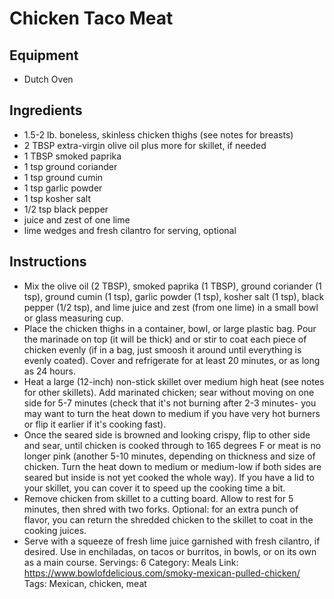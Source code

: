 # Chicken Taco Meat
## Equipment
- Dutch Oven
## Ingredients
- 1.5-2 lb. boneless, skinless chicken thighs (see notes for breasts)
- 2 TBSP extra-virgin olive oil plus more for skillet, if needed
- 1 TBSP smoked paprika
- 1 tsp ground coriander
- 1 tsp ground cumin
- 1 tsp garlic powder
- 1 tsp kosher salt
- 1/2 tsp black pepper
- juice and zest of one lime
- lime wedges and fresh cilantro for serving, optional
## Instructions
- Mix the olive oil (2 TBSP), smoked paprika (1 TBSP), ground coriander (1 tsp), ground cumin (1 tsp), garlic powder (1 tsp), kosher salt (1 tsp), black pepper (1/2 tsp), and lime juice and zest (from one lime) in a small bowl or glass measuring cup.
- Place the chicken thighs in a container, bowl, or large plastic bag. Pour the marinade on top (it will be thick) and or stir to coat each piece of chicken evenly (if in a bag, just smoosh it around until everything is evenly coated). Cover and refrigerate for at least 20 minutes, or as long as 24 hours.
- Heat a large (12-inch) non-stick skillet over medium high heat (see notes for other skillets). Add marinated chicken; sear without moving on one side for 5-7 minutes (check that it's not burning after 2-3 minutes- you may want to turn the heat down to medium if you have very hot burners or flip it earlier if it's cooking fast).
- Once the seared side is browned and looking crispy, flip to other side and sear, until chicken is cooked through to 165 degrees F or meat is no longer pink (another 5-10 minutes, depending on thickness and size of chicken. Turn the heat down to medium or medium-low if both sides are seared but inside is not yet cooked the whole way). If you have a lid to your skillet, you can cover it to speed up the cooking time a bit.
- Remove chicken from skillet to a cutting board. Allow to rest for 5 minutes, then shred with two forks. Optional: for an extra punch of flavor, you can return the shredded chicken to the skillet to coat in the cooking juices.
- Serve with a squeeze of fresh lime juice garnished with fresh cilantro, if desired. Use in enchiladas, on tacos or burritos, in bowls, or on its own as a main course.
Servings: 6
Category: Meals
Link: https://www.bowlofdelicious.com/smoky-mexican-pulled-chicken/
Tags: Mexican, chicken, meat
